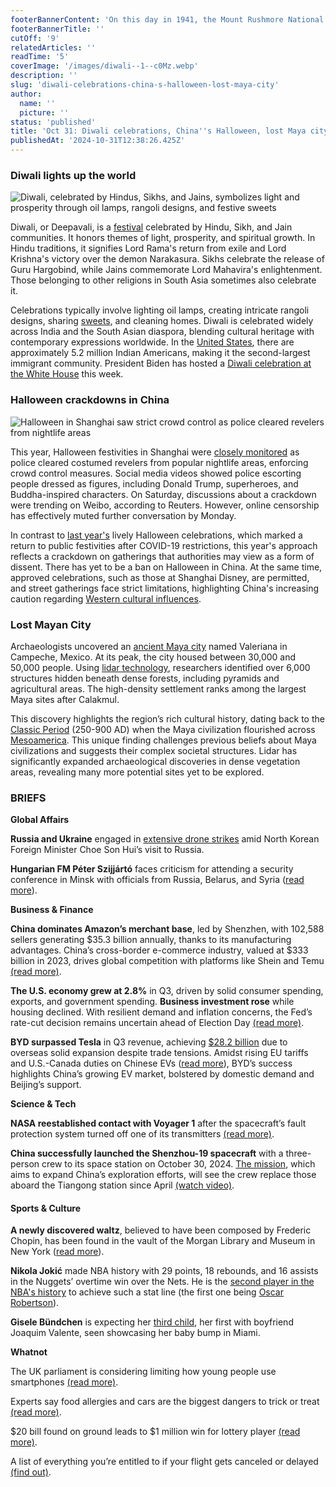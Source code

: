 ```yaml
---
footerBannerContent: 'On this day in 1941, the Mount Rushmore National Memorial, featuring the heads of Presidents George Washington, Thomas Jefferson, Theodore Roosevelt, and Abraham Lincoln, was completed, after nearly 15 years of work.'
footerBannerTitle: ''
cutOff: '9'
relatedArticles: ''
readTime: '5'
coverImage: '/images/diwali--1--c0Mz.webp'
description: ''
slug: 'diwali-celebrations-china-s-halloween-lost-maya-city'
author:
  name: ''
  picture: ''
status: 'published'
title: 'Oct 31: Diwali celebrations, China''s Halloween, lost Maya city'
publishedAt: '2024-10-31T12:38:26.425Z'
---
```


### Diwali lights up the world

![Diwali, celebrated by Hindus, Sikhs, and Jains, symbolizes light and prosperity through oil lamps, rangoli designs, and festive sweets](/images/diwali--1--I3MT.webp)

Diwali, or Deepavali, is a [festival](https://www.npr.org/2024/10/29/nx-s1-5167938/what-is-diwali) celebrated by Hindu, Sikh, and Jain communities. It honors themes of light, prosperity, and spiritual growth. In Hindu traditions, it signifies Lord Rama's return from exile and Lord Krishna's victory over the demon Narakasura. Sikhs celebrate the release of Guru Hargobind, while Jains commemorate Lord Mahavira's enlightenment. Those belonging to other religions in South Asia sometimes also celebrate it. 

Celebrations typically involve lighting oil lamps, creating intricate rangoli designs, sharing [sweets](https://www.indiatimes.com/trending/diwali-2024-quick-and-easy-sweets-you-can-make-at-home-644886.html), and cleaning homes. Diwali is celebrated widely across India and the South Asian diaspora, blending cultural heritage with contemporary expressions worldwide. In the [United States](https://www.cbsnews.com/video/diwali-celebrations-go-mainstream-across-the-u-s-as-south-asians-mark-the-festival-of-lights/), there are approximately 5.2 million Indian Americans, making it the second-largest immigrant community. President Biden has hosted a [Diwali celebration at the White House](https://www.livemint.com/news/us-news/diwali-2024-us-election-november-5-election-white-house-president-joe-biden-extends-greetings-11730169119052.html) this week.

### Halloween crackdowns in China

![Halloween in Shanghai saw strict crowd control as police cleared revelers from nightlife areas](/images/halloween--1--E5Nj.webp)

This year, Halloween festivities in Shanghai were [closely monitored](https://www.nbcnews.com/news/world/shanghai-puts-stop-spooky-season-rcna177545) as police cleared costumed revelers from popular nightlife areas, enforcing crowd control measures. Social media videos showed police escorting people dressed as figures, including Donald Trump, superheroes, and Buddha-inspired characters. On Saturday, discussions about a crackdown were trending on Weibo, according to Reuters. However, online censorship has effectively muted further conversation by Monday.

In contrast to [last year's](https://edition.cnn.com/2023/11/03/economy/china-halloween-protests-economy/index.html) lively Halloween celebrations, which marked a return to public festivities after COVID-19 restrictions, this year's approach reflects a crackdown on gatherings that authorities may view as a form of dissent. There has yet to be a ban on Halloween in China. At the same time, approved celebrations, such as those at Shanghai Disney, are permitted, and street gatherings face strict limitations, highlighting China's increasing caution regarding [Western cultural influences](https://www.scmp.com/news/china/politics/article/3277076/rock-n-roll-internet-are-potential-western-colour-revolution-traps-chinese-textbook).

### Lost Mayan City

Archaeologists uncovered an [ancient Maya city](https://www.dw.com/en/lost-mayan-city-discovered-by-accident-in-mexican-jungle/a-70636302) named Valeriana in Campeche, Mexico. At its peak, the city housed between 30,000 and 50,000 people. Using [lidar technology](https://www.synopsys.com/glossary/what-is-lidar.html#:~:text=Definition,the%20objects%20in%20the%20scene.), researchers identified over 6,000 structures hidden beneath dense forests, including pyramids and agricultural areas. The high-density settlement ranks among the largest Maya sites after Calakmul.

This discovery highlights the region’s rich cultural history, dating back to the [Classic Period](https://www.marc.ucsb.edu/research/maya/ancient-maya-civilization/classic-period) (250-900 AD) when the Maya civilization flourished across [Mesoamerica](https://education.nationalgeographic.org/resource/resource-library-mesoamerica/). This unique finding challenges previous beliefs about Maya civilizations and suggests their complex societal structures. Lidar has significantly expanded archaeological discoveries in dense vegetation areas, revealing many more potential sites yet to be explored. 

### BRIEFS

**Global Affairs**

**Russia and Ukraine** engaged in [extensive drone strikes](https://apnews.com/article/russia-ukraine-war-north-korea-39eb411523195516dce893ce47c0faf6) amid North Korean Foreign Minister Choe Son Hui’s visit to Russia.

**Hungarian FM Péter Szijjártó** faces criticism for attending a security conference in Minsk with officials from Russia, Belarus, and Syria ([read more](https://www.politico.eu/article/european-officials-react-to-hungary-joining-russia-syria-and-belarus-at-security-summit/)).

**Business & Finance**

**China dominates Amazon’s merchant base**, led by Shenzhen, with 102,588 sellers generating $35.3 billion annually, thanks to its manufacturing advantages. China’s cross-border e-commerce industry, valued at $333 billion in 2023, drives global competition with platforms like Shein and Temu [(read more)](https://www.scmp.com/tech/big-tech/article/3284467/chinese-cities-dominate-amazon-seller-network-outnumbering-us-hubs-report-says?module=top_story&pgtype=section).

**The U.S. economy grew at 2.8%** in Q3, driven by solid consumer spending, exports, and government spending. **Business investment rose** while housing declined. With resilient demand and inflation concerns, the Fed’s rate-cut decision remains uncertain ahead of Election Day [(read more)](https://www.axios.com/2024/10/30/gdp-report-q3-release-economy-inflation).

**BYD surpassed Tesla** in Q3 revenue, achieving [$28.2 billion](https://www.barrons.com/news/chinese-ev-giant-byd-beats-tesla-in-quarterly-revenue-for-first-time-30e5bbab) due to overseas solid expansion despite trade tensions. Amidst rising EU tariffs and U.S.-Canada duties on Chinese EVs ([read more](https://www.thompsonhinesmartrade.com/2024/08/following-u-s-lead-canada-announces-new-tariffs-on-chinese-evs-steel-and-aluminum/)), BYD’s success highlights China’s growing EV market, bolstered by domestic demand and Beijing’s support.

**Science & Tech**

**NASA reestablished contact with Voyager 1** after the spacecraft’s fault protection system turned off one of its transmitters [(read more)](https://scitechdaily.com/15-billion-miles-away-nasas-voyager-1-breaks-its-silence/).

**China successfully launched the Shenzhou-19 spacecraft** with a three-person crew to its space station on October 30, 2024. [The mission](https://www.npr.org/2024/10/30/g-s1-30873/china-launches-new-crew-to-its-space-station-as-it-seeks-to-expand-exploration), which aims to expand China’s exploration efforts, will see the crew replace those aboard the Tiangong station since April [(watch video)](https://www.wionews.com/videos/china-sends-three-astronauts-to-tiangong-space-station-772149).

#### Sports & Culture

**A newly discovered waltz**, believed to have been composed by Frederic Chopin, has been found in the vault of the Morgan Library and Museum in New York ([read more](https://www.bbc.com/news/articles/c1mlr8yl40do)).

**Nikola Jokić** made NBA history with 29 points, 18 rebounds, and 16 assists in the Nuggets’ overtime win over the Nets. He is the [second player in the NBA's history](https://edition.cnn.com/2024/10/30/sport/nikola-jokic-history-nba-roundup-spt/index.html) to achieve such a stat line (the first one being [Oscar Robertson](https://www.basketball-reference.com/players/r/roberos01.html)).

**Gisele Bündchen** is expecting her [third child](https://people.com/pregnant-gisele-buendchen-debuts-her-baby-bump-see-the-photos-8736219), her first with boyfriend Joaquim Valente, seen showcasing her baby bump in Miami.

**Whatnot**

The UK parliament is considering limiting how young people use smartphones [(read more)](https://www.wired.com/story/uk-considers-new-smartphone-bans-for-children/#:~:text=The%20UK%20parliament%20is%20considering,media%20companies%20using%20their%20data.).

Experts say food allergies and cars are the biggest dangers to trick or treat [(read more)](https://thehill.com/homenews/education/4953228-halloween-safety-trick-or-treating-kids-candy-costumes/).

$20 bill found on ground leads to $1 million win for lottery player [(read more)](https://www.goodnewsnetwork.org/20-bill-found-on-ground-leads-to-1-million-win-for-north-carolina-lottery-player/).

A list of everything you’re entitled to if your flight gets canceled or delayed [(find out)](https://www.thrillist.com/travel/nation/airline-secrets-tips-and-tricks).
